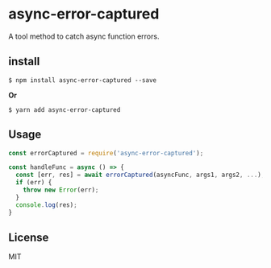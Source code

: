 # async-error-captured

A tool method to catch async function errors.

## install

```
$ npm install async-error-captured --save
```

**Or**

```
$ yarn add async-error-captured
```


## Usage

```javascript
const errorCaptured = require('async-error-captured');

const handleFunc = async () => {
  const [err, res] = await errorCaptured(asyncFunc, args1, args2, ...);
  if (err) {
    throw new Error(err);
  }
  console.log(res);
}
```


## License

MIT